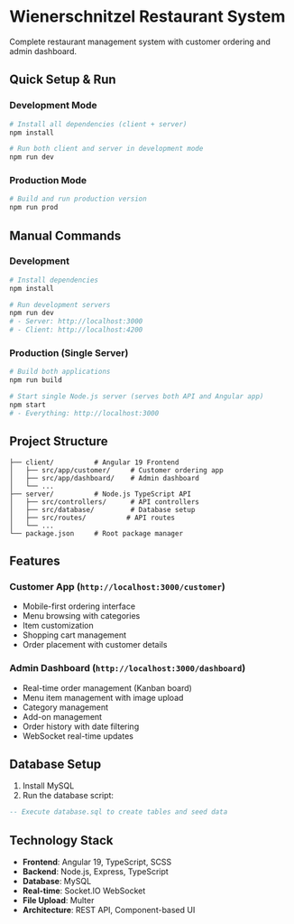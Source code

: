 # Wienerschnitzel Restaurant System

Complete restaurant management system with customer ordering and admin dashboard.

## Quick Setup & Run

### Development Mode
```bash
# Install all dependencies (client + server)
npm install

# Run both client and server in development mode
npm run dev
```

### Production Mode
```bash
# Build and run production version
npm run prod
```

## Manual Commands

### Development
```bash
# Install dependencies
npm install

# Run development servers
npm run dev
# - Server: http://localhost:3000
# - Client: http://localhost:4200
```

### Production (Single Server)
```bash
# Build both applications
npm run build

# Start single Node.js server (serves both API and Angular app)
npm start
# - Everything: http://localhost:3000
```

## Project Structure

```
├── client/          # Angular 19 Frontend
│   ├── src/app/customer/     # Customer ordering app
│   ├── src/app/dashboard/    # Admin dashboard
│   └── ...
├── server/          # Node.js TypeScript API
│   ├── src/controllers/      # API controllers
│   ├── src/database/         # Database setup
│   ├── src/routes/          # API routes
│   └── ...
└── package.json     # Root package manager
```

## Features

### Customer App (`http://localhost:3000/customer`)
- Mobile-first ordering interface
- Menu browsing with categories
- Item customization
- Shopping cart management
- Order placement with customer details

### Admin Dashboard (`http://localhost:3000/dashboard`)
- Real-time order management (Kanban board)
- Menu item management with image upload
- Category management
- Add-on management
- Order history with date filtering
- WebSocket real-time updates

## Database Setup

1. Install MySQL
2. Run the database script:
```sql
-- Execute database.sql to create tables and seed data
```

## Technology Stack

- **Frontend**: Angular 19, TypeScript, SCSS
- **Backend**: Node.js, Express, TypeScript
- **Database**: MySQL
- **Real-time**: Socket.IO WebSocket
- **File Upload**: Multer
- **Architecture**: REST API, Component-based UI